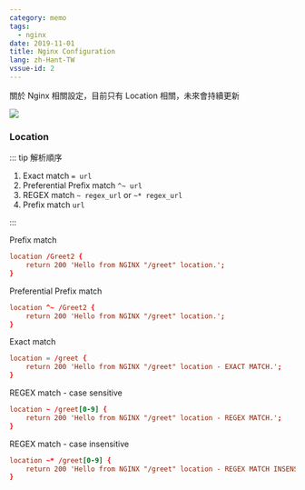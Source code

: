 ```yaml
---
category: memo
tags:
  - nginx
date: 2019-11-01
title: Nginx Configuration
lang: zh-Hant-TW
vssue-id: 2
---
```


關於 Nginx 相關設定，目前只有 Location 相關，未來會持續更新

![](https://img.shields.io/github/license/meteorlxy/vuepress-theme-meteorlxy.svg?style=flat)

<!-- more -->

### Location

::: tip
解析順序

1.  Exact match `= url`
2.  Preferential Prefix match `^~ url`
3.  REGEX match `~ regex_url` or `~* regex_url`
4.  Prefix match `url`

:::

Prefix match

```conf
location /Greet2 {
    return 200 'Hello from NGINX "/greet" location.';
}
```

Preferential Prefix match

```conf
location ^~ /Greet2 {
    return 200 'Hello from NGINX "/greet" location.';
}
```

Exact match

```conf
location = /greet {
    return 200 'Hello from NGINX "/greet" location - EXACT MATCH.';
}
```

REGEX match - case sensitive

```conf
location ~ /greet[0-9] {
    return 200 'Hello from NGINX "/greet" location - REGEX MATCH.';
}
```

REGEX match - case insensitive

```conf
location ~* /greet[0-9] {
    return 200 'Hello from NGINX "/greet" location - REGEX MATCH INSENSITIVE.';
}
```
